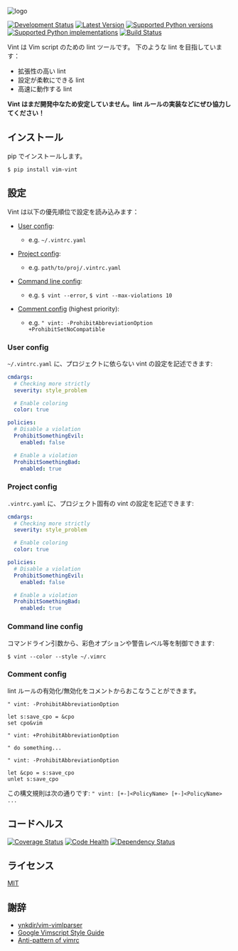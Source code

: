![logo](https://raw.githubusercontent.com/Kuniwak/vint/logo/logo.png)

[![Development Status](https://pypip.in/status/vim-vint/badge.svg)](https://pypi.python.org/pypi/vim-vint/)
[![Latest Version](https://pypip.in/version/vim-vint/badge.svg)](https://pypi.python.org/pypi/vim-vint/)
[![Supported Python versions](https://pypip.in/py_versions/vim-vint/badge.svg)](https://pypi.python.org/pypi/vim-vint/)
[![Supported Python implementations](https://pypip.in/implementation/vim-vint/badge.svg)](https://pypi.python.org/pypi/vim-vint/)
[![Build Status](https://travis-ci.org/Kuniwak/vint.svg?branch=master)](https://travis-ci.org/Kuniwak/vint)

Vint は Vim script のための lint ツールです。
下のような lint を目指しています：

- 拡張性の高い lint
- 設定が柔軟にできる lint
- 高速に動作する lint

**Vint はまだ開発中なため安定していません。lint ルールの実装などにぜひ協力してください！**


インストール
------------

pip でインストールします。

	$ pip install vim-vint


設定
----

Vint は以下の優先順位で設定を読み込みます：

- [User config](#user-config):
  - e.g. `~/.vintrc.yaml`

- [Project config](#project-config):
  - e.g. `path/to/proj/.vintrc.yaml`

- [Command line config](#command-line-config):
  - e.g. `$ vint --error`, `$ vint --max-violations 10`

- [Comment config](#comment-config) (highest priority):
  - e.g. `" vint: -ProhibitAbbreviationOption +ProhibitSetNoCompatible`


### User config

`~/.vintrc.yaml` に、プロジェクトに依らない vint の設定を記述できます:

```yaml
cmdargs:
  # Checking more strictly
  severity: style_problem

  # Enable coloring
  color: true

policies:
  # Disable a violation
  ProhibitSomethingEvil:
    enabled: false

  # Enable a violation
  ProhibitSomethingBad:
    enabled: true
```


### Project config

`.vintrc.yaml` に、プロジェクト固有の vint の設定を記述できます:

```yaml
cmdargs:
  # Checking more strictly
  severity: style_problem

  # Enable coloring
  color: true

policies:
  # Disable a violation
  ProhibitSomethingEvil:
    enabled: false

  # Enable a violation
  ProhibitSomethingBad:
    enabled: true
```


### Command line config

コマンドライン引数から、彩色オプションや警告レベル等を制御できます:

	$ vint --color --style ~/.vimrc


### Comment config

lint ルールの有効化/無効化をコメントからおこなうことができます。


```viml
" vint: -ProhibitAbbreviationOption

let s:save_cpo = &cpo
set cpo&vim

" vint: +ProhibitAbbreviationOption

" do something...

" vint: -ProhibitAbbreviationOption

let &cpo = s:save_cpo
unlet s:save_cpo
```

この構文規則は次の通りです: `" vint: [+-]<PolicyName> [+-]<PolicyName> ...`


コードヘルス
------------

[![Coverage Status](https://img.shields.io/coveralls/Kuniwak/vint.svg)](https://coveralls.io/r/Kuniwak/vint)
[![Code Health](https://landscape.io/github/Kuniwak/vint/master/landscape.png)](https://landscape.io/github/Kuniwak/vint/master)
[![Dependency Status](https://gemnasium.com/Kuniwak/vint.svg)](https://gemnasium.com/Kuniwak/vint)


ライセンス
----------

[MIT](http://orgachem.mit-license.org/)


謝辞
----

* [ynkdir/vim-vimlparser](https://github.com/ynkdir/vim-vimlparser)
* [Google Vimscript Style Guide](http://google-styleguide.googlecode.com/svn/trunk/vimscriptguide.xml?showone=Catching_Exceptions#Catching_Exceptions)
* [Anti-pattern of vimrc](http://rbtnn.hateblo.jp/entry/2014/12/28/010913)

